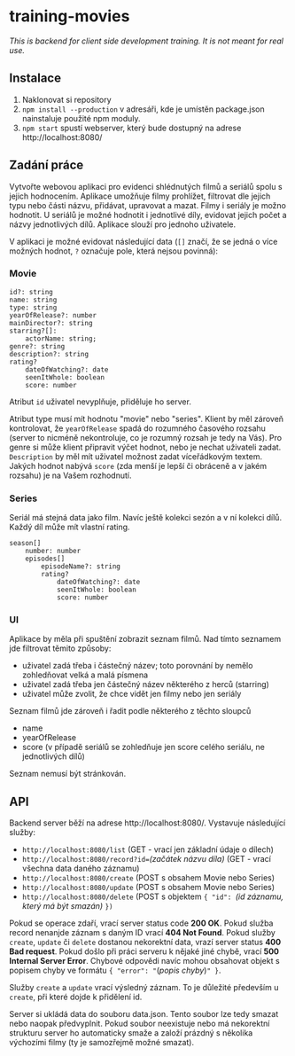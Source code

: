 # training-movies

*This is backend for client side development training. It is not meant for real use.*

## Instalace

1. Naklonovat si repository
1. `npm install --production` v adresáři, kde je umístěn package.json nainstaluje použité npm moduly.
1. `npm start` spustí webserver, který bude dostupný na adrese http://localhost:8080/

## Zadání práce

Vytvořte webovou aplikaci pro evidenci shlédnutých filmů a seriálů spolu s jejich hodnocením. Aplikace umožňuje filmy prohlížet, filtrovat dle jejich typu nebo části názvu, přidávat, upravovat a mazat. Filmy i seriály je možno hodnotit. U seriálů je možné hodnotit i jednotlivé díly, evidovat jejich počet a názvy jednotlivých dílů. Aplikace slouží pro jednoho uživatele.

V aplikaci je možné evidovat následující data (`[]` značí, že se jedná o více možných hodnot, `?` označuje pole, která nejsou povinná):

### Movie

    id?: string
    name: string
    type: string
    yearOfRelease?: number
    mainDirector?: string
    starring?[]:
        actorName: string;
    genre?: string
    description?: string
    rating?
        dateOfWatching?: date
        seenItWhole: boolean
        score: number

Atribut `id` uživatel nevyplňuje, přiděluje ho server.

Atribut type musí mít hodnotu "movie" nebo "series". Klient by měl zároveň kontrolovat, že `yearOfRelease` spadá do rozumného časového rozsahu (server to nicméně nekontroluje, co je rozumný rozsah je tedy na Vás). Pro genre si může klient připravit výčet hodnot, nebo je nechat uživateli zadat. `Description` by měl mít uživatel možnost zadat víceřádkovým textem. Jakých hodnot nabývá `score` (zda menší je lepší či obráceně a v jakém rozsahu) je na Vašem rozhodnutí.

### Series

Seriál má stejná data jako film. Navíc ještě kolekci sezón a v ní kolekci dílů. Každý díl může mít vlastní rating.

    season[]
        number: number
        episodes[]
            episodeName?: string
            rating?
                dateOfWatching?: date
                seenItWhole: boolean
                score: number

### UI

Aplikace by měla při spuštění zobrazit seznam filmů. Nad tímto seznamem jde filtrovat těmito způsoby:

- uživatel zadá třeba i částečný název; toto porovnání by nemělo zohledňovat velká a malá písmena
- uživatel zadá třeba jen částečný název některého z herců (starring)
- uživatel může zvolit, že chce vidět jen filmy nebo jen seriály

Seznam filmů jde zároveň i řadit podle některého z těchto sloupců

- name
- yearOfRelease
- score (v případě seriálů se zohledňuje jen score celého seriálu, ne jednotlivých dílů)

Seznam nemusí být stránkován.

## API

Backend server běží na adrese http://localhost:8080/. Vystavuje následující služby:

- `http://localhost:8080/list`  (GET - vrací jen základní údaje o dílech)
- `http://localhost:8080/record?id=`*(začátek názvu díla)* (GET - vrací všechna data daného záznamu)
- `http://localhost:8080/create` (POST s obsahem Movie nebo Series)
- `http://localhost:8080/update` (POST s obsahem Movie nebo Series)
- `http://localhost:8080/delete` (POST s objektem `{ "id": `*(id záznamu, který má být smazán)* `})`

Pokud se operace zdaří, vrací server status code **200 OK**. Pokud služba record nenanjde záznam s daným ID vrací **404 Not Found**. Pokud služby `create`, `update` či `delete` dostanou nekorektní data, vrazí server status **400 Bad request**. Pokud došlo při práci serveru k nějaké jiné chybě, vrací **500 Internal Server Error**. Chybové odpovědi navíc mohou obsahovat objekt s popisem chyby ve formátu `{ "error": "`(*popis chyby*)`" }`.

Služby `create` a `update` vrací výsledný záznam. To je důležité především u `create`, při které dojde k přidělení id.

Server si ukládá data do souboru data.json. Tento soubor lze tedy smazat nebo naopak předvyplnit. Pokud soubor neexistuje nebo má nekorektní strukturu server ho automaticky smaže a založí prázdný s několika výchozími filmy (ty je samozřejmě možné smazat).
